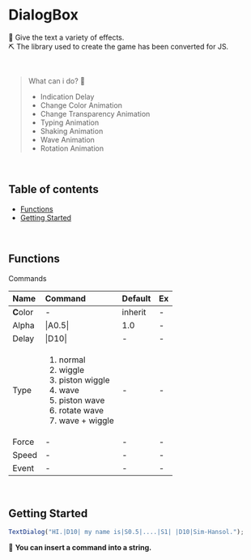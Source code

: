 # DialogBox
🧱 Give the text a variety of effects.<br>
⛏ The library used to create the game has been converted for JS.

<br>

> What can i do? 🤔
> - Indication Delay
> - Change Color Animation
> - Change Transparency Animation
> - Typing Animation
> - Shaking Animation
> - Wave Animation
> - Rotation Animation

<br>

## Table of contents
- [Functions](#Functions)
- [Getting Started](#Getting-Started)

<br>

## Functions
Commands
<table>
    <thead>
        <tr>
            <th align="left">Name</th>
            <th align="left">Command</th>
            <th align="left">Default</th>
            <th align="left">Ex</th>
        </tr>
    </thead>
    <tbody>
        <tr>
          <td align="left"><b>C</b>olor</td>
          <td align="left">-</td>
          <td align="left">inherit</td>
          <td align="left">-</td>
        </tr>
        <tr>
            <td align="left">Alpha</td>
            <td align="left">|A0.5|</td>
            <td align="left">1.0</td>
            <td align="left">-</td>
        </tr>
        <tr>
            <td align="left">Delay</td>
            <td align="left">|D10|</td>
            <td align="left">-</td>
            <td align="left">-</td>
        </tr>
        <tr>
            <td align="left">Type</td>
            <td align="left">
              <ol padding-left="1em">
                <li>normal</li>
                <li>wiggle</li>
                <li>piston wiggle</li>
                <li>wave</li>
                <li>piston wave</li>
                <li>rotate wave</li>
                <li>wave + wiggle</li>
              </ol>
            <td align="left">-</td>
            <td align="left">-</td>
        </tr>
        <tr>
            <td align="left">Force</td>
            <td align="left">-</td>
            <td align="left">-</td>
            <td align="left">-</td>
        </tr>
        <tr>
            <td align="left">Speed</td>
            <td align="left">-</td>
            <td align="left">-</td>
            <td align="left">-</td>
        </tr>
        <tr>
            <td align="left">Event</td>
            <td align="left">-</td>
            <td align="left">-</td>
            <td align="left">-</td>
        </tr>
    </tbody>
</table>

<br>

## Getting Started
```javascript
TextDialog("HI.|D10| my name is|S0.5|....|S1| |D10|Sim-Hansol.");
```

🎉 <b>You can insert a command into a string.</b>
